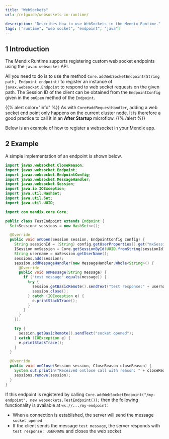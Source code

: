 ```yaml
---
title: "WebSockets"
url: /refguide/websockets-in-runtime/

description: "Describes how to use WebSockets in the Mendix Runtime."
tags: ["runtime", "web socket", "endpoint", "java"]
---
```


## 1 Introduction

The Mendix Runtime supports registering custom web socket endpoints using the `javax.websocket` API.

All you need to do is to use the method `Core.addWebSocketEndpoint(String path, Endpoint endpoint)` to register an instance of `javax.websocket.Endpoint` to respond to web socket requests on the given path. The Session ID of the client can be obtained from the `EndpointConfig` given in the `onOpen` method of the `Endpoint`.

{{% alert color="info" %}}
As with `Core#addRequestHandler`, adding a web socket end point only happens on the current cluster node. It is therefore a good practice to call it in an **After Startup** microflow.
{{% /alert %}}

Below is an example of how to register a websocket in your Mendix app.

## 2 Example

A simple implementation of an endpoint is shown below.

```java
import javax.websocket.CloseReason;
import javax.websocket.Endpoint;
import javax.websocket.EndpointConfig;
import javax.websocket.MessageHandler;
import javax.websocket.Session;
import java.io.IOException;
import java.util.HashSet;
import java.util.Set;
import java.util.UUID;

import com.mendix.core.Core;

public class TestEndpoint extends Endpoint {
  Set<Session> sessions = new HashSet<>();

  @Override
  public void onOpen(Session session, EndpointConfig config) {
    String sessionId = (String) config.getUserProperties().get("mxSessionId");
    ISession mxSession = Core.getSessionById(UUID.fromString(sessionId));
    String username = mxSession.getUserName();
    sessions.add(session);
    session.addMessageHandler(new MessageHandler.Whole<String>() {
      @Override
      public void onMessage(String message) {
        if ("test message".equals(message)) {
          try {
            session.getBasicRemote().sendText("test response:" + username);
            session.close();
          } catch (IOException e) {
            e.printStackTrace();
          }
        }
      }
    });

    try {
      session.getBasicRemote().sendText("socket opened");
    } catch (IOException e) {
      e.printStackTrace();
    }
  }

  @Override
  public void onClose(Session session, CloseReason closeReason) {
    System.out.println("Received onClose call with reason: " + closeReason);
    sessions.remove(session);
  }
}
```

If this endpoint is registered by calling `Core.addWebSocketEndpoint("/my-endpoint", new websockets.TestEndpoint());` then the following functionality is available at `ws://.../my-endpoint`:

* When a connection is established, the server will send the message `socket opened`
* If the client sends the message `test message`, the server responds with `test response: USERNAME` and closes the web socket
